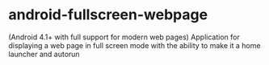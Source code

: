 # android-fullscreen-webpage
 (Android 4.1+ with full support for modern web pages) Application for displaying a web page in full screen mode with the ability to make it a home launcher and autorun 
